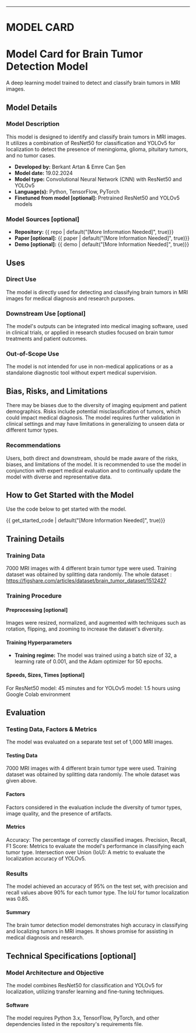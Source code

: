 ---
# MODEL CARD

# Model Card for  Brain Tumor Detection Model

<!-- Provide a quick summary of what the model is/does. -->
A deep learning model trained to detect and classify brain tumors in MRI images.

## Model Details

### Model Description

<!-- Provide a longer summary of what this model is. -->
This model is designed to identify and classify brain tumors in MRI images. It utilizes a combination of ResNet50 for classification and YOLOv5 for localization to detect the presence of meningioma, glioma, pituitary tumors, and no tumor cases.

- **Developed by:** Berkant Artan & Emre Can Şen
- **Model date:** 19.02.2024
- **Model type:** Convolutional Neural Network (CNN) with ResNet50 and YOLOv5
- **Language(s):** Python, TensorFlow, PyTorch
- **Finetuned from model [optional]:** Pretrained ResNet50 and YOLOv5 models

### Model Sources [optional]

<!-- Provide the basic links for the model. -->

- **Repository:** {{ repo | default("[More Information Needed]", true)}}
- **Paper [optional]:** {{ paper | default("[More Information Needed]", true)}}
- **Demo [optional]:** {{ demo | default("[More Information Needed]", true)}}

## Uses

<!-- Address questions around how the model is intended to be used, including the foreseeable users of the model and those affected by the model. -->

### Direct Use
The model is directly used for detecting and classifying brain tumors in MRI images for medical diagnosis and research purposes.

### Downstream Use [optional]

<!-- This section is for the model use when fine-tuned for a task, or when plugged into a larger ecosystem/app -->
The model's outputs can be integrated into medical imaging software, used in clinical trials, or applied in research studies focused on brain tumor treatments and patient outcomes.

### Out-of-Scope Use

<!-- This section addresses misuse, malicious use, and uses that the model will not work well for. -->
The model is not intended for use in non-medical applications or as a standalone diagnostic tool without expert medical supervision.

## Bias, Risks, and Limitations

<!-- This section is meant to convey both technical and sociotechnical limitations. -->
There may be biases due to the diversity of imaging equipment and patient demographics. Risks include potential misclassification of tumors, which could impact medical diagnosis. The model requires further validation in clinical settings and may have limitations in generalizing to unseen data or different tumor types.

### Recommendations

<!-- This section is meant to convey recommendations with respect to the bias, risk, and technical limitations. -->
Users, both direct and downstream, should be made aware of the risks, biases, and limitations of the model. It is recommended to use the model in conjunction with expert medical evaluation and to continually update the model with diverse and representative data.

## How to Get Started with the Model

Use the code below to get started with the model.

{{ get_started_code | default("[More Information Needed]", true)}}

## Training Details

### Training Data

7000 MRI images with 4 different brain tumor type were used. Training dataset was obtained by splitting data randomly.
The whole dataset : https://figshare.com/articles/dataset/brain_tumor_dataset/1512427

### Training Procedure

<!-- This relates heavily to the Technical Specifications. Content here should link to that section when it is relevant to the training procedure. -->


#### Preprocessing [optional]
Images were resized, normalized, and augmented with techniques such as rotation, flipping, and zooming to increase the dataset's diversity.


#### Training Hyperparameters

- **Training regime:**  <!--fp32, fp16 mixed precision, bf16 mixed precision, bf16 non-mixed precision, fp16 non-mixed precision, fp8 mixed precision -->
The model was trained using a batch size of 32, a learning rate of 0.001, and the Adam optimizer for 50 epochs.

#### Speeds, Sizes, Times [optional]

<!-- This section provides information about throughput, start/end time, checkpoint size if relevant, etc. -->

For ResNet50 model: 45 minutes and for YOLOv5 model: 1.5 hours using Google Colab environment

## Evaluation

<!-- This section describes the evaluation protocols and provides the results. -->

### Testing Data, Factors & Metrics
The model was evaluated on a separate test set of 1,000 MRI images.


#### Testing Data

<!-- This should link to a Dataset Card if possible. -->
7000 MRI images with 4 different brain tumor type were used. Training dataset was obtained by splitting data randomly.
The whole dataset was given above.

#### Factors
Factors considered in the evaluation include the diversity of tumor types, image quality, and the presence of artifacts.


#### Metrics

<!-- These are the evaluation metrics being used, ideally with a description of why. Decision tresholds, model performance measures -->
Accuracy: The percentage of correctly classified images.
Precision, Recall, F1 Score: Metrics to evaluate the model's performance in classifying each tumor type.
Intersection over Union (IoU): A metric to evaluate the localization accuracy of YOLOv5.

### Results
The model achieved an accuracy of 95% on the test set, with precision and recall values above 90% for each tumor type. The IoU for tumor localization was 0.85.

#### Summary

The brain tumor detection model demonstrates high accuracy in classifying and localizing tumors in MRI images. It shows promise for assisting in medical diagnosis and research.



## Technical Specifications [optional]

### Model Architecture and Objective

The model combines ResNet50 for classification and YOLOv5 for localization, utilizing transfer learning and fine-tuning techniques.

#### Software

The model requires Python 3.x, TensorFlow, PyTorch, and other dependencies listed in the repository's requirements file.




